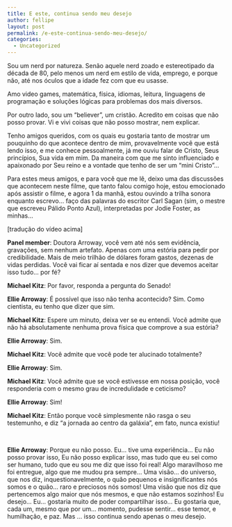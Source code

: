 ```yaml
---
title: E este, continua sendo meu desejo
author: fellipe
layout: post
permalink: /e-este-continua-sendo-meu-desejo/
categories:
  - Uncategorized
---
```

Sou um nerd por natureza. Senão aquele nerd zoado e estereotipado da década de 80, pelo menos um nerd em estilo de vida, emprego, e porque não, até nos óculos que a idade fez com que eu usasse.

Amo video games, matemática, física, idiomas, leitura, linguagens de programação e soluções lógicas para problemas dos mais diversos.

Por outro lado, sou um &#8220;believer&#8221;, um cristão. Acredito em coisas que não posso provar. Vi e vivi coisas que não posso mostrar, nem explicar.

Tenho amigos queridos, com os quais eu gostaria tanto de mostrar um pouquinho do que acontece dentro de mim, provavelmente você que está lendo isso, e me conhece pessoalmente, já me ouviu falar de Cristo, Seus princípios, Sua vida em mim. Da maneira com que me sinto influenciado e apaixonado por Seu reino e a vontade que tenho de ser um &#8220;mini Cristo&#8221;&#8230;

Para estes meus amigos, e para você que me lê, deixo uma das discussões que acontecem neste filme, que tanto falou comigo hoje, estou emocionado após assistir o filme, e agora 1 da manhã, estou ouvindo a trilha sonora enquanto escrevo&#8230; faço das palavras do escritor Carl Sagan (sim, o mestre que escreveu Pálido Ponto Azul), interpretadas por Jodie Foster, as minhas&#8230;

[tradução do vídeo acima]

**Panel member**: Doutora Arroway, você vem até nós sem evidência, gravações, sem nenhum artefato. Apenas com uma estória para pedir por credibilidade. Mais de meio trilhão de dólares foram gastos, dezenas de vidas perdidas. Você vai ficar aí sentada e nos dizer que devemos aceitar isso tudo&#8230; por fé?

<span style="font-size: 1em;"><strong>Michael Kitz</strong>: Por favor, responda a pergunta do Senado!</span>

**Ellie Arroway**: É possível que isso não tenha acontecido? Sim. Como cientista, eu tenho que dizer que sim.

**Michael Kitz**: Espere um minuto, deixa ver se eu entendi. Você admite que não há absolutamente nenhuma prova física que comprove a sua estória?

**Ellie Arroway**: Sim.

**Michael Kitz**: Você admite que você pode ter alucinado totalmente?

**Ellie Arroway**: Sim.

**Michael Kitz**: Você admite que se você estivesse em nossa posição, você responderia com o mesmo grau de incredulidade e ceticismo?

**Ellie Arroway**: Sim!

**Michael Kitz**: Então porque você simplesmente não rasga o seu testemunho, e diz &#8220;a jornada ao centro da galáxia&#8221;, em fato, nunca existiu!

&nbsp;

**Ellie Arroway**: Porque eu não posso. Eu&#8230; tive uma experiência&#8230; Eu não posso provar isso, Eu não posso explicar isso, mas tudo que eu sei como ser humano, tudo que eu sou me diz que isso foi real! Algo maravilhoso me foi entregue, algo que me mudou pra sempre&#8230; Uma visão&#8230; do universo, que nos diz, inquestionavelmente, o quão pequenos e insignificantes nós somos e o quão&#8230; raro e preciosos nós somos! Uma visão que nos diz que pertencemos algo maior que nós mesmos, e que não estamos sozinhos! Eu desejo&#8230; Eu&#8230; gostaria muito de poder compartilhar isso&#8230; Eu gostaria que, cada um, mesmo que por um&#8230; momento, pudesse sentir&#8230; esse temor, e humilhação, e paz. Mas &#8230; isso continua sendo apenas o meu desejo.